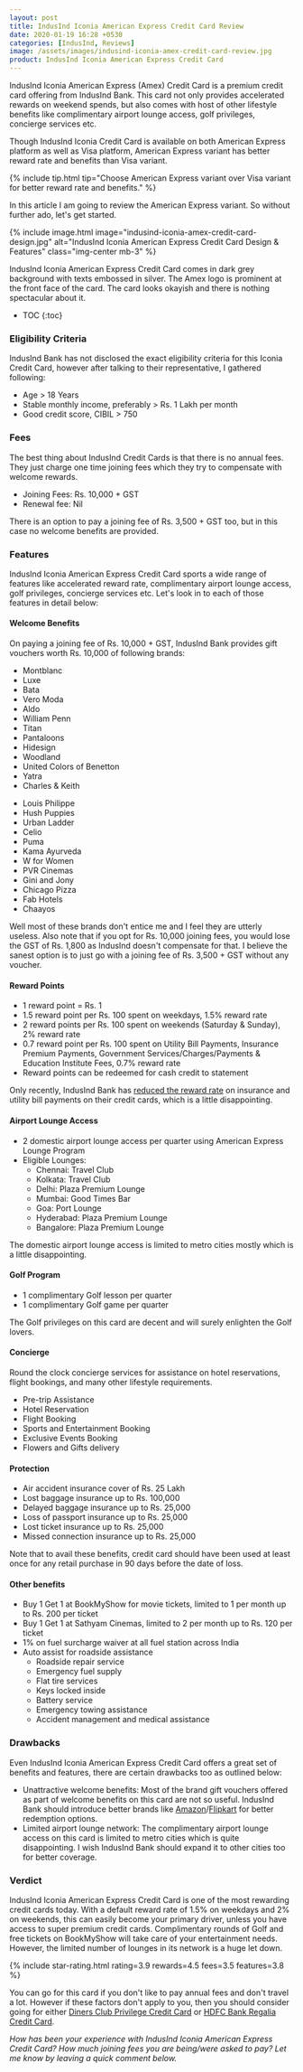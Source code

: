 ```yaml
---
layout: post
title: IndusInd Iconia American Express Credit Card Review
date: 2020-01-19 16:28 +0530
categories: [IndusInd, Reviews]
image: /assets/images/indusind-iconia-amex-credit-card-review.jpg
product: IndusInd Iconia American Express Credit Card
---
```


IndusInd Iconia American Express (Amex) Credit Card is a premium credit card offering from IndusInd Bank. This card not only provides accelerated rewards on weekend spends, but also comes with host of other lifestyle benefits like complimentary airport lounge access, golf privileges, concierge services etc.

Though IndusInd Iconia Credit Card is available on both American Express platform as well as Visa platform, American Express variant has better reward rate and benefits than Visa variant.

{% include tip.html tip="Choose American Express variant over Visa variant for better reward rate and benefits." %}

In this article I am going to review the American Express variant. So without further ado, let's get started.

{% include image.html image="indusind-iconia-amex-credit-card-design.jpg" alt="IndusInd Iconia American Express Credit Card Design & Features" class="img-center mb-3" %}

IndusInd Iconia American Express Credit Card comes in dark grey background with texts embossed in silver. The Amex logo is prominent at the front face of the card. The card looks okayish and there is nothing spectacular about it.

<!-- prettier-ignore -->
* TOC
{:toc}

### Eligibility Criteria

IndusInd Bank has not disclosed the exact eligibility criteria for this Iconia Credit Card, however after talking to their representative, I gathered following:

- Age > 18 Years
- Stable monthly income, preferably > Rs. 1 Lakh per month
- Good credit score, CIBIL > 750

### Fees

The best thing about IndusInd Credit Cards is that there is no annual fees. They just charge one time joining fees which they try to compensate with welcome rewards.

- Joining Fees: Rs. 10,000 + GST
- Renewal fee: Nil

There is an option to pay a joining fee of Rs. 3,500 + GST too, but in this case no welcome benefits are provided.

### Features

IndusInd Iconia American Express Credit Card sports a wide range of features like accelerated reward rate, complimentary airport lounge access, golf privileges, concierge services etc. Let's look in to each of those features in detail below:

#### Welcome Benefits

On paying a joining fee of Rs. 10,000 + GST, IndusInd Bank provides gift vouchers worth Rs. 10,000 of following brands:

<div class="row">
   <div class="col-sm-6">
       <ul>
           <li> Montblanc</li>
           <li> Luxe</li>
           <li> Bata</li>
           <li> Vero Moda</li>
           <li> Aldo</li>
           <li> William Penn</li>
           <li> Titan</li>
           <li> Pantaloons</li>
           <li> Hidesign</li>
           <li> Woodland</li>
           <li> United Colors of Benetton</li>
           <li> Yatra</li>
           <li> Charles & Keith</li>
       </ul>
   </div>
   <div class="col-sm-6">
       <ul>
           <li> Louis Philippe</li>
           <li> Hush Puppies</li>
           <li> Urban Ladder</li>
           <li> Celio</li>
           <li> Puma</li>
           <li> Kama Ayurveda</li>
           <li> W for Women</li>
           <li> PVR Cinemas</li>
           <li> Gini and Jony</li>
           <li> Chicago Pizza</li>
           <li> Fab Hotels</li>
           <li> Chaayos</li>
       </ul>
   </div>
</div>
Well most of these brands don't entice me and I feel they are utterly useless. Also note that if you opt for Rs. 10,000 joining fees, you would lose the GST of Rs. 1,800 as IndusInd doesn't compensate for that. I believe the sanest option is to just go with a joining fee of Rs. 3,500 + GST without any voucher.
 
#### Reward Points
 
- 1 reward point = Rs. 1
- 1.5 reward point per Rs. 100 spent on weekdays, 1.5% reward rate
- 2 reward points per Rs. 100 spent on weekends (Saturday & Sunday), 2% reward rate
- 0.7 reward point per Rs. 100 spent on Utility Bill Payments, Insurance Premium Payments, Government Services/Charges/Payments & Education Institute Fees, 0.7% reward rate
- Reward points can be redeemed for cash credit to statement
 
Only recently, IndusInd Bank has [reduced the reward rate](/indusind-credit-card-reward-rate-getting-reduced-from-1st-august-2019/) on insurance and utility bill payments on their credit cards, which is a little disappointing.
 
#### Airport Lounge Access
 
- 2 domestic airport lounge access per quarter using American Express Lounge Program
- Eligible Lounges:
  - Chennai: Travel Club
  - Kolkata: Travel Club
  - Delhi: Plaza Premium Lounge
  - Mumbai: Good Times Bar
  - Goa: Port Lounge
  - Hyderabad: Plaza Premium Lounge
  - Bangalore: Plaza Premium Lounge
 
The domestic airport lounge access is limited to metro cities mostly which is a little disappointing.
 
#### Golf Program
 
- 1 complimentary Golf lesson per quarter
- 1 complimentary Golf game per quarter
 
The Golf privileges on this card are decent and will surely enlighten the Golf lovers.
 
#### Concierge
 
Round the clock concierge services for assistance on hotel reservations, flight bookings, and many other lifestyle requirements.
 
- Pre-trip Assistance
- Hotel Reservation
- Flight Booking
- Sports and Entertainment Booking
- Exclusive Events Booking
- Flowers and Gifts delivery
 
#### Protection
 
- Air accident insurance cover of Rs. 25 Lakh
- Lost baggage insurance up to Rs. 100,000
- Delayed baggage insurance up to Rs. 25,000
- Loss of passport insurance up to Rs. 25,000
- Lost ticket insurance up to Rs. 25,000
- Missed connection insurance up to Rs. 25,000
 
Note that to avail these benefits, credit card should have been used at least once for any retail purchase in 90 days before the date of loss.
 
#### Other benefits
 
- Buy 1 Get 1 at BookMyShow for movie tickets, limited to 1 per month up to Rs. 200 per ticket
- Buy 1 Get 1 at Sathyam Cinemas, limited to 2 per month up to Rs. 120 per ticket
- 1% on fuel surcharge waiver at all fuel station across India
- Auto assist for roadside assistance
  - Roadside repair service
  - Emergency fuel supply
  - Flat tire services
  - Keys locked inside
  - Battery service
  - Emergency towing assistance
  - Accident management and medical assistance
 
### Drawbacks
 
Even IndusInd Iconia American Express Credit Card offers a great set of benefits and features, there are certain drawbacks too as outlined below:
 
- Unattractive welcome benefits: Most of the brand gift vouchers offered as part of welcome benefits on this card are not so useful. IndusInd Bank should introduce better brands like [Amazon](https://l.cardinfo.in/amazon)/[Flipkart](https://l.cardinfo.in/flipkart) for better redemption options.
- Limited airport lounge network: The complimentary airport lounge access on this card is limited to metro cities which is quite disappointing. I wish IndusInd Bank should expand it to other cities too for better coverage.
 
### Verdict
 
IndusInd Iconia American Express Credit Card is one of the most rewarding credit cards today. With a default reward rate of 1.5% on weekdays and 2% on weekends, this can easily become your primary driver, unless you have access to super premium credit cards. Complimentary rounds of Golf and free tickets on BookMyShow will take care of your entertainment needs. However, the limited number of lounges in its network is a huge let down.
 
{% include star-rating.html rating=3.9 rewards=4.5 fees=3.5 features=3.8 %}
 
You can go for this card if you don't like to pay annual fees and don't travel a lot. However if these factors don't apply to you, then you should consider going for either [Diners Club Privilege Credit Card](/hdfc-bank-launches-diners-club-privilege-credit-card-review/) or [HDFC Bank Regalia Credit Card](/hdfc-bank-regalia-credit-card-review/).

_How has been your experience with IndusInd Iconia American Express Credit Card? How much joining fees you are being/were asked to pay? Let me know by leaving a quick comment below._
